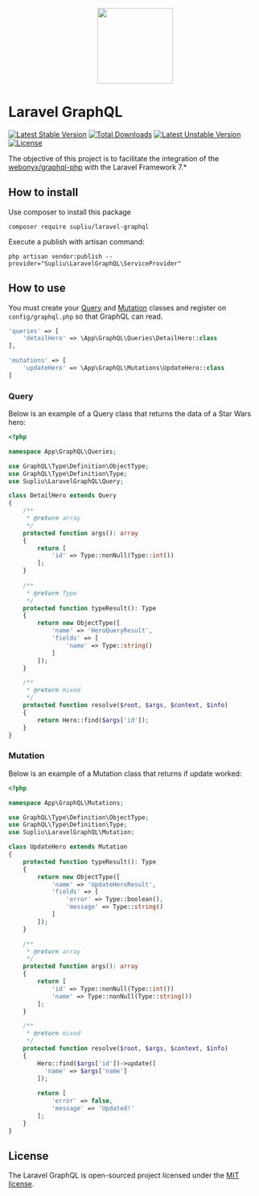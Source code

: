 <p align="center">
  <img src="assets/logo.png" width="150">
</p>

# Laravel GraphQL

[![Latest Stable Version](https://poser.pugx.org/supliu/laravel-graphql/v)](//packagist.org/packages/supliu/laravel-graphql) [![Total Downloads](https://poser.pugx.org/supliu/laravel-graphql/downloads)](//packagist.org/packages/supliu/laravel-graphql) [![Latest Unstable Version](https://poser.pugx.org/supliu/laravel-graphql/v/unstable)](//packagist.org/packages/supliu/laravel-graphql) [![License](https://poser.pugx.org/supliu/laravel-graphql/license)](//packagist.org/packages/phpunit/phpunit)

The objective of this project is to facilitate the integration of the <a href="https://github.com/webonyx/graphql-php">webonyx/graphql-php</a>  with the Laravel Framework 7.*

## How to install

Use composer to install this package

```ssh
composer require supliu/laravel-graphql
```

Execute a publish with artisan command:

```
php artisan vendor:publish --provider="Supliu\LaravelGraphQL\ServiceProvider"
```

## How to use

You must create your <a href="https://graphql.org/learn/queries/">Query</a> and <a href="https://graphql.org/learn/queries/#mutations">Mutation</a> classes and register on `config/graphql.php` so that GraphQL can read.

```php
'queries' => [
    'detailHero' => \App\GraphQL\Queries\DetailHero::class
],

'mutations' => [
    'updateHero' => \App\GraphQL\Mutations\UpdateHero::class
]
```

### Query

Below is an example of a Query class that returns the data of a Star Wars hero:

```php
<?php

namespace App\GraphQL\Queries;

use GraphQL\Type\Definition\ObjectType;
use GraphQL\Type\Definition\Type;
use Supliu\LaravelGraphQL\Query;

class DetailHero extends Query
{
    /**
     * @return array
     */
    protected function args(): array
    {
        return [
            'id' => Type::nonNull(Type::int())
        ];
    }
    
    /**
     * @return Type
     */
    protected function typeResult(): Type
    {
        return new ObjectType([
            'name' => 'HeroQueryResult',
            'fields' => [
                'name' => Type::string()
            ]
        ]);
    }

    /**
     * @return mixed
     */
    protected function resolve($root, $args, $context, $info)
    {
        return Hero::find($args['id']);
    }
}
```

### Mutation

Below is an example of a Mutation class that returns if update worked:

```php
<?php

namespace App\GraphQL\Mutations;

use GraphQL\Type\Definition\ObjectType;
use GraphQL\Type\Definition\Type;
use Supliu\LaravelGraphQL\Mutation;

class UpdateHero extends Mutation
{
    protected function typeResult(): Type
    {
        return new ObjectType([
            'name' => 'UpdateHeroResult',
            'fields' => [
                'error' => Type::boolean(),
                'message' => Type::string()
            ]
        ]);
    }

    /**
     * @return array
     */
    protected function args(): array
    {
        return [
            'id' => Type::nonNull(Type::int())
            'name' => Type::nonNull(Type::string())
        ];
    }

    /**
     * @return mixed
     */
    protected function resolve($root, $args, $context, $info)
    {
        Hero::find($args['id'])->update([
          'name' => $args['name']
        ]);
    
        return [
            'error' => false,
            'message' => 'Updated!'
        ];
    }
}
```

## License

The Laravel GraphQL is open-sourced project licensed under the [MIT license](https://opensource.org/licenses/MIT).
